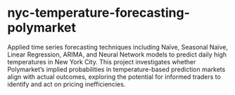 # nyc-temperature-forecasting-polymarket
Applied time series forecasting techniques including Naïve, Seasonal Naïve, Linear Regression, ARIMA, and Neural Network models to predict daily high temperatures in New York City. This project investigates whether Polymarket’s implied probabilities in temperature-based prediction markets align with actual outcomes, exploring the potential for informed traders to identify and act on pricing inefficiencies.
